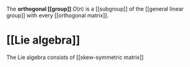The **orthogonal [[group]]** $O(n)$ is a [[subgroup]] of the [[general linear group]] with every [[orthogonal matrix]].

# [[Lie algebra]]

The Lie algebra consists of [[skew-symmetric matrix]]